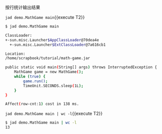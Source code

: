 
按行统计输出结果

`jad demo.MathGame main`{{execute T2}}

```bash
$ jad demo.MathGame main

ClassLoader:
+-sun.misc.Launcher$AppClassLoader@70dea4e
  +-sun.misc.Launcher$ExtClassLoader@7a616cb1

Location:
/home/scrapbook/tutorial/math-game.jar

public static void main(String[] args) throws InterruptedException {
    MathGame game = new MathGame();
    while (true) {
        game.run();
        TimeUnit.SECONDS.sleep(1L);
    }
}

Affect(row-cnt:1) cost in 138 ms.
```

`jad demo.MathGame main | wc -l`{{execute T2}}

```bash
$ jad demo.MathGame main | wc -l
13
```

